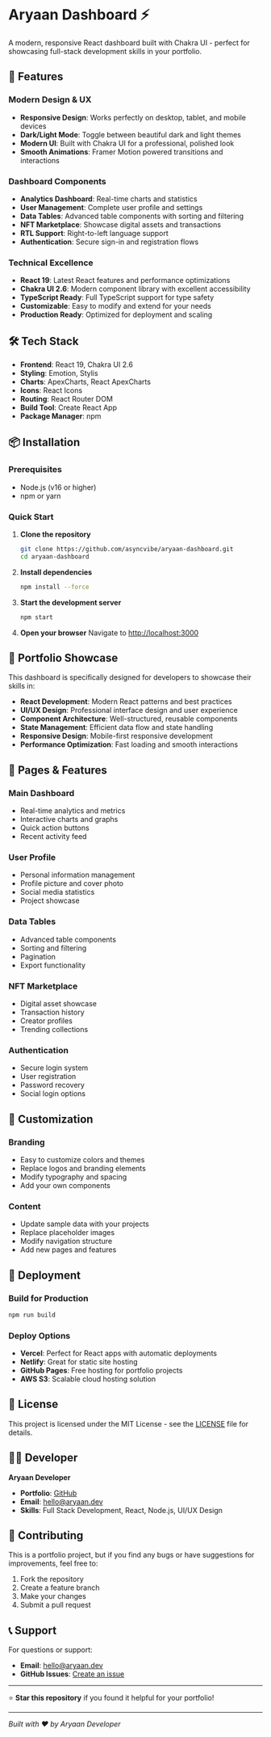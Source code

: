 # Aryaan Dashboard ⚡️

A modern, responsive React dashboard built with Chakra UI - perfect for showcasing full-stack development skills in your portfolio.

<!-- Dashboard Screenshot - Replace with updated image showing Aryaan Dashboard branding -->
<!-- ![Aryaan Dashboard](your-new-image-url-here) -->

## 🚀 Features

### **Modern Design & UX**

- **Responsive Design**: Works perfectly on desktop, tablet, and mobile devices
- **Dark/Light Mode**: Toggle between beautiful dark and light themes
- **Modern UI**: Built with Chakra UI for a professional, polished look
- **Smooth Animations**: Framer Motion powered transitions and interactions

### **Dashboard Components**

- **Analytics Dashboard**: Real-time charts and statistics
- **User Management**: Complete user profile and settings
- **Data Tables**: Advanced table components with sorting and filtering
- **NFT Marketplace**: Showcase digital assets and transactions
- **RTL Support**: Right-to-left language support
- **Authentication**: Secure sign-in and registration flows

### **Technical Excellence**

- **React 19**: Latest React features and performance optimizations
- **Chakra UI 2.6**: Modern component library with excellent accessibility
- **TypeScript Ready**: Full TypeScript support for type safety
- **Customizable**: Easy to modify and extend for your needs
- **Production Ready**: Optimized for deployment and scaling

## 🛠️ Tech Stack

- **Frontend**: React 19, Chakra UI 2.6
- **Styling**: Emotion, Stylis
- **Charts**: ApexCharts, React ApexCharts
- **Icons**: React Icons
- **Routing**: React Router DOM
- **Build Tool**: Create React App
- **Package Manager**: npm

## 📦 Installation

### Prerequisites

- Node.js (v16 or higher)
- npm or yarn

### Quick Start

1. **Clone the repository**

   ```bash
   git clone https://github.com/asyncvibe/aryaan-dashboard.git
   cd aryaan-dashboard
   ```

2. **Install dependencies**

   ```bash
   npm install --force
   ```

3. **Start the development server**

   ```bash
   npm start
   ```

4. **Open your browser**
   Navigate to [http://localhost:3000](http://localhost:3000)

## 🎯 Portfolio Showcase

This dashboard is specifically designed for developers to showcase their skills in:

- **React Development**: Modern React patterns and best practices
- **UI/UX Design**: Professional interface design and user experience
- **Component Architecture**: Well-structured, reusable components
- **State Management**: Efficient data flow and state handling
- **Responsive Design**: Mobile-first responsive development
- **Performance Optimization**: Fast loading and smooth interactions

## 📱 Pages & Features

### **Main Dashboard**

- Real-time analytics and metrics
- Interactive charts and graphs
- Quick action buttons
- Recent activity feed

### **User Profile**

- Personal information management
- Profile picture and cover photo
- Social media statistics
- Project showcase

### **Data Tables**

- Advanced table components
- Sorting and filtering
- Pagination
- Export functionality

### **NFT Marketplace**

- Digital asset showcase
- Transaction history
- Creator profiles
- Trending collections

### **Authentication**

- Secure login system
- User registration
- Password recovery
- Social login options

## 🎨 Customization

### **Branding**

- Easy to customize colors and themes
- Replace logos and branding elements
- Modify typography and spacing
- Add your own components

### **Content**

- Update sample data with your projects
- Replace placeholder images
- Modify navigation structure
- Add new pages and features

## 🚀 Deployment

### **Build for Production**

```bash
npm run build
```

### **Deploy Options**

- **Vercel**: Perfect for React apps with automatic deployments
- **Netlify**: Great for static site hosting
- **GitHub Pages**: Free hosting for portfolio projects
- **AWS S3**: Scalable cloud hosting solution

## 📄 License

This project is licensed under the MIT License - see the [LICENSE](LICENSE) file for details.

## 👨‍💻 Developer

**Aryaan Developer**

- **Portfolio**: [GitHub](https://github.com/aryaan)
- **Email**: hello@aryaan.dev
- **Skills**: Full Stack Development, React, Node.js, UI/UX Design

## 🤝 Contributing

This is a portfolio project, but if you find any bugs or have suggestions for improvements, feel free to:

1. Fork the repository
2. Create a feature branch
3. Make your changes
4. Submit a pull request

## 📞 Support

For questions or support:

- **Email**: hello@aryaan.dev
- **GitHub Issues**: [Create an issue](https://github.com/asyncvibe/aryaan-dashboard/issues)

---

⭐ **Star this repository** if you found it helpful for your portfolio!

---

_Built with ❤️ by Aryaan Developer_
